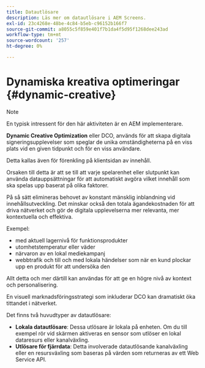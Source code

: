 ```yaml
---
title: Datautlösare
description: Läs mer om datautlösare i AEM Screens.
exl-id: 23c4268e-48be-4c84-b5eb-c96152b166f7
source-git-commit: a8055c5f859e401f7b1da4f5d95f1268dee243ad
workflow-type: tm+mt
source-wordcount: '257'
ht-degree: 0%

---
```


# Dynamiska kreativa optimeringar {#dynamic-creative}

>[!NOTE]
>
>En typisk intressent för den här aktiviteten är en AEM implementerare.

**Dynamic Creative Optimization** eller DCO, används för att skapa digitala signeringsupplevelser som speglar de unika omständigheterna på en viss plats vid en given tidpunkt och för en viss användare.

Detta kallas även för förenkling på klientsidan av innehåll.

Orsaken till detta är att se till att varje spelarenhet eller slutpunkt kan använda datauppsättningar för att automatiskt avgöra vilket innehåll som ska spelas upp baserat på olika faktorer.

På så sätt elimineras behovet av konstant mänsklig inblandning vid innehållsutveckling. Det minskar också den totala ägandekostnaden för att driva nätverket och gör de digitala upplevelserna mer relevanta, mer kontextuella och effektiva.

Exempel:

* med aktuell lagernivå för funktionsprodukter
* utomhetstemperatur eller väder
* närvaron av en lokal mediekampanj
* webbtrafik och till och med lokala händelser som när en kund plockar upp en produkt för att undersöka den

Allt detta och mer därtill kan användas för att ge en högre nivå av kontext och personalisering.

En visuell marknadsföringsstrategi som inkluderar DCO kan dramatiskt öka tittandet i nätverket.

Det finns två huvudtyper av datautlösare:

* **Lokala datautlösare**: Dessa utlösare är lokala på enheten. Om du till exempel rör vid skärmen aktiveras en sensor som utlöser en lokal dataresurs eller kanalväxling.
* **Utlösare för fjärrdata**: Detta involverade datautlösande kanalväxling eller en resursväxling som baseras på värden som returneras av ett Web Service API.

